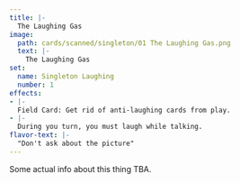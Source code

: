```yaml
---
title: |-
  The Laughing Gas
image: 
  path: cards/scanned/singleton/01 The Laughing Gas.png
  text: |-
    The Laughing Gas
set:
  name: Singleton Laughing
  number: 1
effects: 
- |-
  Field Card: Get rid of anti-laughing cards from play.
- |-
  During you turn, you must laugh while talking.
flavor-text: |-
  "Don't ask about the picture"
---
```

Some actual info about this thing TBA.
